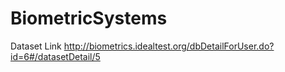 # BiometricSystems

Dataset Link http://biometrics.idealtest.org/dbDetailForUser.do?id=6#/datasetDetail/5

